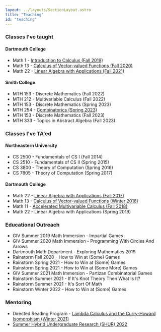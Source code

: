 ```yaml
---
layout: ../layouts/SectionLayout.astro
title: "Teaching"
id: "teaching"
---
```


### Classes I've taught

#### Dartmouth College
- Math 1 - [Introduction to Calculus (Fall 2019)](https://math.dartmouth.edu/~m1f19)
- Math 13 - [Calculus of Vector-valued Functions (Fall 2020)](https://math.dartmouth.edu/~m13f20)
- Math 22 - [Linear Algebra with Applications (Fall 2021)](https://math.dartmouth.edu/~m22f21)

#### Smith College
- MTH 153 - Discrete Mathematics (Fall 2022)
- MTH 212 - Multivariable Calculus (Fall 2022)
- MTH 153 - Discrete Mathematics (Spring 2023)
- MTH 254 - [Combinatorics (Spring 2023)](/assets/MTH_254_Spring_2023_Lecture_Notes.pdf)
- MTH 153 - Discrete Mathematics (Fall 2023)
- MTH 333 - Topics in Abstract Algebra (Fall 2023)

### Classes I've TA'ed

#### Northeastern University
- CS 2500 - Fundamentals of CS I (Fall 2014)
- CS 2510 - Fundamentals of CS II (Spring 2015)
- CS 3800 - Theory of Computation (Spring 2016)
- CS 7805 - Theory of Computation (Spring 2017)

#### Dartmouth College
- Math 22 - [Linear Algebra with Applications (Fall 2017)](https://math.dartmouth.edu/~m22f17/general_info.php)
- Math 13 - [Calculus of Vector-valued Functions (Winter 2018)](https://math.dartmouth.edu/~m13w18/)
- Math 11 - [Accelerated Multivariable Calculus (Fall 2018)](https://math.dartmouth.edu/~m11f18/general_info.php)
- Math 22 - Linear Algebra with Applications (Spring 2019)

### Educational Outreach
- GIV Summer 2019 Math Immersion - Impartial Games
- GIV Summer 2020 Math Immersion - Programming With Circles And Arrows
- Dartmouth Math Department - Exploring Mathematics 2019
- Rainstorm Fall 2020 - How to Win at (Some) Games
- Rainstorm Spring 2021 - How to Win at (Some) Games
- Rainstorm Spring 2021 - How to Win at (Some More) Games
- GIV Summer 2021 Math Immersion - Partizan Combinatorial Games
- Rainstorm Summer 2021 - If It's Knot Theory Then What Is It?
- Rainstorm Summer 2021 - It's Sort Of Math
- Rainstorm Winter 2022 - How to Win at (Some) Games</li>

### Mentoring
- Directed Reading Program - [Lambda Calculus and the Curry-Howard Isomorphism (Winter 2021)](https://math.dartmouth.edu/~drp/Past%20Projects.html)
- [Summer Hybrid Undergraduate Research (SHUR) 2022](https://math.dartmouth.edu/~shur/)